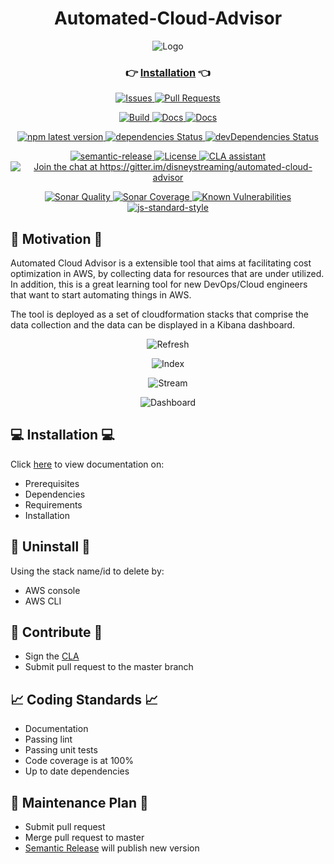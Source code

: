 <h1 align="center">Automated-Cloud-Advisor</h1>

<p align="center">
    <img src="https://github.com/disneystreaming/automated-cloud-advisor/raw/master/website/static/img/logo.png" alt="Logo">
</p>

<h3 align="center">
  👉 <a target="_blank" href="https://disneystreaming.github.io/automated-cloud-advisor/">Installation</a> 👈
</h3>

<p align="center">
  <a href="https://GitHub.com/disneystreaming/automated-cloud-advisor/issues/">
    <img alt="Issues" src="https://img.shields.io/github/issues/disneystreaming/automated-cloud-advisor.svg">
  </a>
  <a href="https://GitHub.com/disneystreaming/automated-cloud-advisor/pull/">
    <img alt="Pull Requests" src="https://img.shields.io/github/issues-pr/disneystreaming/automated-cloud-advisor.svg">
</p>

<p align="center">
  <a href="https://github.com/disneystreaming/automated-cloud-advisor/actions?query=workflow%3ABuild">
    <img alt="Build" src="https://github.com/disneystreaming/automated-cloud-advisor/workflows/Build/badge.svg">
  </a>
  <a href="https://github.com/disneystreaming/automated-cloud-advisor/actions?query=workflow%3ADocs">
    <img alt="Docs" src="https://github.com/disneystreaming/automated-cloud-advisor/workflows/Docs/badge.svg">
  </a>
  <a href="https://github.com/disneystreaming/automated-cloud-advisor/actions?query=workflow%3APublish">
    <img alt="Docs" src="https://github.com/disneystreaming/automated-cloud-advisor/workflows/Publish/badge.svg">
  </a>
</p>

<p align="center">
  <a href="https://www.npmjs.com/package/automated-cloud-advisor">
    <img alt="npm latest version" src="https://img.shields.io/npm/v/automated-cloud-advisor">
  </a>
  <a href="https://www.npmjs.com/package/automated-cloud-advisor">
    <img alt="dependencies Status" src="https://david-dm.org/disneystreaming/automated-cloud-advisor/status.svg">
  </a>
  <a href="https://www.npmjs.com/package/automated-cloud-advisor">
    <img alt="devDependencies Status" src="https://david-dm.org/disneystreaming/automated-cloud-advisor/dev-status.svg">
  </a>
</p>

<p align="center">
  <a href="https://github.com/semantic-release/semantic-release">
    <img alt="semantic-release" src="https://img.shields.io/badge/%20%20%F0%9F%93%A6%F0%9F%9A%80-semantic--release-e10079.svg">
  </a>
  <a href="https://opensource.org/licenses/Apache-2.0">
    <img alt="License" src="https://img.shields.io/badge/License-Apache%202.0-blue.svg">
  </a>
  <a href="https://cla-assistant.io/disneystreaming/automated-cloud-advisor">
    <img alt="CLA assistant" src="https://cla-assistant.io/readme/badge/disneystreaming/automated-cloud-advisor">
  </a>
    <a href="https://gitter.im/disneystreaming/automated-cloud-advisor">
    <img alt="Join the chat at https://gitter.im/disneystreaming/automated-cloud-advisor" src="https://badges.gitter.im/Join%20Chat.svg">
  </a>
</p>

<p align="center">
  <a href="https://sonarcloud.io/dashboard?id=disneystreaming_automated-cloud-advisor">
    <img alt="Sonar Quality" src="https://sonarcloud.io/api/project_badges/measure?project=disneystreaming_automated-cloud-advisor&metric=alert_status">
  </a>
  <a href="https://sonarcloud.io/dashboard?id=disneystreaming_automated-cloud-advisor">
    <img alt="Sonar Coverage" src="https://sonarcloud.io/api/project_badges/measure?project=disneystreaming_automated-cloud-advisor&metric=coverage">
  </a>

  <a href="https://snyk.io/test/github/disneystreaming/automated-cloud-advisor?targetFile=package.json">
    <img src="https://snyk.io/test/github/disneystreaming/automated-cloud-advisor/badge.svg?targetFile=package.json" alt="Known Vulnerabilities">
  </a>

  <a href="http://standardjs.com">
    <img alt="js-standard-style" src="https://img.shields.io/badge/code%20style-standard-brightgreen.svg">
  </a>
</p>

## :speech_balloon: Motivation :speech_balloon:

Automated Cloud Advisor is a extensible tool that aims at facilitating cost optimization in AWS, by collecting data for resources that are under utilized. In addition, this is a great learning tool for new DevOps/Cloud engineers that want to start automating things in AWS.

The tool is deployed as a set of cloudformation stacks that comprise the data collection and the data can be displayed in a Kibana dashboard.

<p align="center">
    <img src="https://disneystreaming.github.io/automated-cloud-advisor/img/trusted_advisor.png" alt="Refresh">
</p>
<p align="center">
    <img src="https://disneystreaming.github.io/automated-cloud-advisor/img/index_data.png" alt="Index">
</p>
<p align="center">
    <img src="https://disneystreaming.github.io/automated-cloud-advisor/img/view_data.png" alt="Stream">
</p>

<p align="center">
    <img src="https://disneystreaming.github.io/automated-cloud-advisor/img/kibana/dashboard/01-dashboard.png" alt="Dashboard">
</p>

## :computer: Installation :computer:

Click [here](https://disneystreaming.github.io/automated-cloud-advisor/docs/setup) to view documentation on:

- Prerequisites
- Dependencies
- Requirements
- Installation

## :name_badge: Uninstall :name_badge:

Using the stack name/id to delete by:

- AWS console
- AWS CLI

## :gift: Contribute :gift:

- Sign the [CLA](https://gist.github.com/dss-osc/c0c1eefa0832609a3c62a9bd05c00b70)
- Submit pull request to the master branch

## :chart_with_upwards_trend: Coding Standards :chart_with_upwards_trend:

- Documentation
- Passing lint
- Passing unit tests
- Code coverage is at 100%
- Up to date dependencies

## :date: Maintenance Plan :date:

- Submit pull request
- Merge pull request to master
- [Semantic Release](https://github.com/semantic-release/semantic-release) will publish new version
